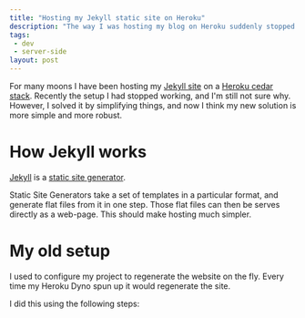 ```yaml
---
title: "Hosting my Jekyll static site on Heroku"
description: "The way I was hosting my blog on Heroku suddenly stopped working. I don't know why, but I've found a better way of doing things."
tags:
 - dev
 - server-side
layout: post
---
```


For many moons I have been hosting my [Jekyll site](https://github.com/nottrobin/robinwinslow.co.uk) on a [Heroku cedar stack](https://devcenter.heroku.com/articles/cedar). Recently the setup I had stopped working, and I'm still not sure why. However, I solved it by simplifying things, and now I think my new solution is more simple and more robust.

How Jekyll works
===

[Jekyll](http://jekyllrb.com/) is a [static site generator](http://www.mickgardner.com/2012/12/an-introduction-to-static-site.html).

Static Site Generators take a set of templates in a particular format, and generate flat files from it in one step. Those flat files can then be serves directly as a web-page. This should make hosting much simpler.

My old setup
===

I used to configure my project to regenerate the website on the fly. Every time my Heroku Dyno spun up it would regenerate the site.

I did this using the following steps:



